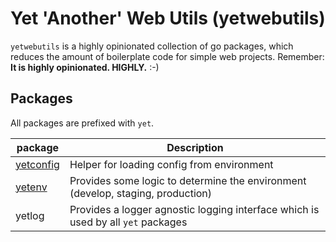 # Yet 'Another' Web Utils (yetwebutils)

`yetwebutils` is a highly opinionated collection of go packages, which reduces the amount of boilerplate code for simple web projects.
Remember: **It is highly opinionated. HIGHLY.** :-)

## Packages

All packages are prefixed with `yet`.

| package | Description |
| ------- | ----------- |
| [yetconfig](https://github.com/pvormste/yet-web-utils/tree/master/yetconfig) | Helper for loading config from environment |
| [yetenv](https://github.com/pvormste/yet-web-utils/tree/master/yetenv) | Provides some logic to determine the environment (develop, staging, production) |
| yetlog | Provides a logger agnostic logging interface which is used by all `yet` packages |
 